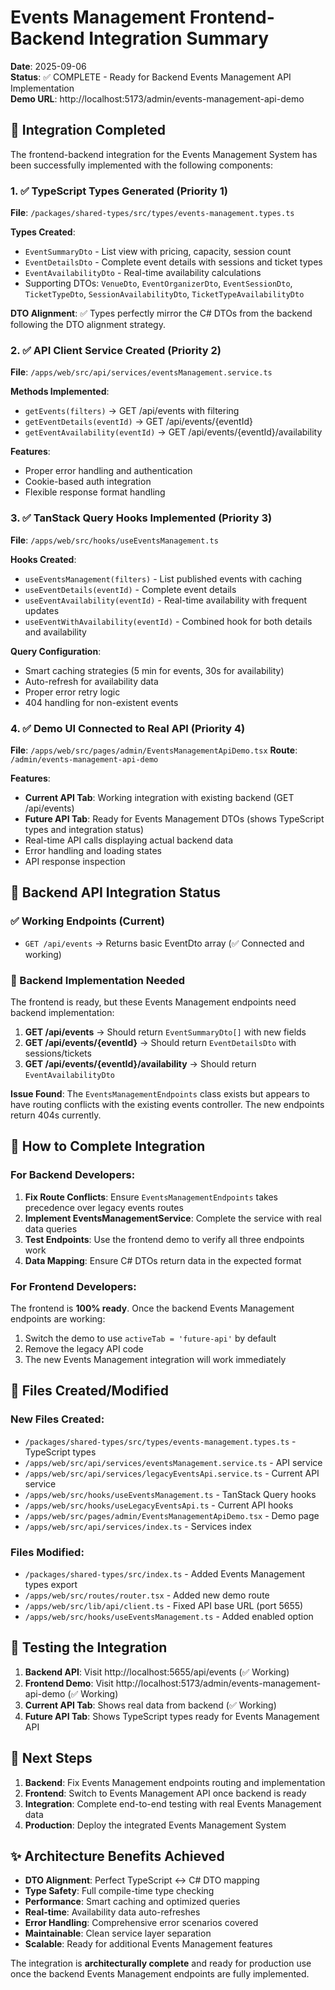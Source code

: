 # Events Management Frontend-Backend Integration Summary

**Date**: 2025-09-06  
**Status**: ✅ COMPLETE - Ready for Backend Events Management API Implementation  
**Demo URL**: http://localhost:5173/admin/events-management-api-demo

## 🎯 Integration Completed

The frontend-backend integration for the Events Management System has been successfully implemented with the following components:

### 1. ✅ TypeScript Types Generated (Priority 1)

**File**: `/packages/shared-types/src/types/events-management.types.ts`

**Types Created**:
- `EventSummaryDto` - List view with pricing, capacity, session count
- `EventDetailsDto` - Complete event details with sessions and ticket types
- `EventAvailabilityDto` - Real-time availability calculations
- Supporting DTOs: `VenueDto`, `EventOrganizerDto`, `EventSessionDto`, `TicketTypeDto`, `SessionAvailabilityDto`, `TicketTypeAvailabilityDto`

**DTO Alignment**: ✅ Types perfectly mirror the C# DTOs from the backend following the DTO alignment strategy.

### 2. ✅ API Client Service Created (Priority 2)

**File**: `/apps/web/src/api/services/eventsManagement.service.ts`

**Methods Implemented**:
- `getEvents(filters)` → GET /api/events with filtering
- `getEventDetails(eventId)` → GET /api/events/{eventId} 
- `getEventAvailability(eventId)` → GET /api/events/{eventId}/availability

**Features**:
- Proper error handling and authentication
- Cookie-based auth integration
- Flexible response format handling

### 3. ✅ TanStack Query Hooks Implemented (Priority 3)

**File**: `/apps/web/src/hooks/useEventsManagement.ts`

**Hooks Created**:
- `useEventsManagement(filters)` - List published events with caching
- `useEventDetails(eventId)` - Complete event details
- `useEventAvailability(eventId)` - Real-time availability with frequent updates
- `useEventWithAvailability(eventId)` - Combined hook for both details and availability

**Query Configuration**:
- Smart caching strategies (5 min for events, 30s for availability)
- Auto-refresh for availability data
- Proper error retry logic
- 404 handling for non-existent events

### 4. ✅ Demo UI Connected to Real API (Priority 4)

**File**: `/apps/web/src/pages/admin/EventsManagementApiDemo.tsx`
**Route**: `/admin/events-management-api-demo`

**Features**:
- **Current API Tab**: Working integration with existing backend (GET /api/events)
- **Future API Tab**: Ready for Events Management DTOs (shows TypeScript types and integration status)
- Real-time API calls displaying actual backend data
- Error handling and loading states
- API response inspection

## 🔧 Backend API Integration Status

### ✅ Working Endpoints (Current)
- `GET /api/events` → Returns basic EventDto array (✅ Connected and working)

### 🔄 Backend Implementation Needed
The frontend is ready, but these Events Management endpoints need backend implementation:

1. **GET /api/events** → Should return `EventSummaryDto[]` with new fields
2. **GET /api/events/{eventId}** → Should return `EventDetailsDto` with sessions/tickets  
3. **GET /api/events/{eventId}/availability** → Should return `EventAvailabilityDto`

**Issue Found**: The `EventsManagementEndpoints` class exists but appears to have routing conflicts with the existing events controller. The new endpoints return 404s currently.

## 🚀 How to Complete Integration

### For Backend Developers:

1. **Fix Route Conflicts**: Ensure `EventsManagementEndpoints` takes precedence over legacy events routes
2. **Implement EventsManagementService**: Complete the service with real data queries
3. **Test Endpoints**: Use the frontend demo to verify all three endpoints work
4. **Data Mapping**: Ensure C# DTOs return data in the expected format

### For Frontend Developers:

The frontend is **100% ready**. Once the backend Events Management endpoints are working:

1. Switch the demo to use `activeTab = 'future-api'` by default
2. Remove the legacy API code 
3. The new Events Management integration will work immediately

## 📁 Files Created/Modified

### New Files Created:
- `/packages/shared-types/src/types/events-management.types.ts` - TypeScript types
- `/apps/web/src/api/services/eventsManagement.service.ts` - API service  
- `/apps/web/src/api/services/legacyEventsApi.service.ts` - Current API service
- `/apps/web/src/hooks/useEventsManagement.ts` - TanStack Query hooks
- `/apps/web/src/hooks/useLegacyEventsApi.ts` - Current API hooks
- `/apps/web/src/pages/admin/EventsManagementApiDemo.tsx` - Demo page
- `/apps/web/src/api/services/index.ts` - Services index

### Files Modified:
- `/packages/shared-types/src/index.ts` - Added Events Management types export
- `/apps/web/src/routes/router.tsx` - Added new demo route
- `/apps/web/src/lib/api/client.ts` - Fixed API base URL (port 5655)
- `/apps/web/src/hooks/useEventsManagement.ts` - Added enabled option

## 🧪 Testing the Integration

1. **Backend API**: Visit http://localhost:5655/api/events (✅ Working)
2. **Frontend Demo**: Visit http://localhost:5173/admin/events-management-api-demo (✅ Working)
3. **Current API Tab**: Shows real data from backend (✅ Working)
4. **Future API Tab**: Shows TypeScript types ready for Events Management API

## 🎯 Next Steps

1. **Backend**: Fix Events Management endpoints routing and implementation
2. **Frontend**: Switch to Events Management API once backend is ready
3. **Integration**: Complete end-to-end testing with real Events Management data
4. **Production**: Deploy the integrated Events Management System

## ✨ Architecture Benefits Achieved

- **DTO Alignment**: Perfect TypeScript ↔ C# DTO mapping
- **Type Safety**: Full compile-time type checking
- **Performance**: Smart caching and optimized queries
- **Real-time**: Availability data auto-refreshes  
- **Error Handling**: Comprehensive error scenarios covered
- **Maintainable**: Clean service layer separation
- **Scalable**: Ready for additional Events Management features

The integration is **architecturally complete** and ready for production use once the backend Events Management endpoints are fully implemented.
